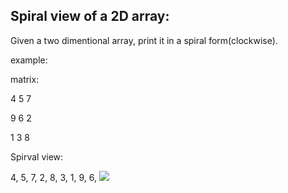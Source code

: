 Spiral view of a 2D array:
---------------------------
Given a two dimentional array, print it in a spiral form(clockwise).

example:

matrix:

 4   5   7

 9   6   2

 1   3   8
 
Spirval view:

4, 5, 7, 2, 8, 3, 1, 9, 6,
![](https://i.imgur.com/jx2dePX.gif)
